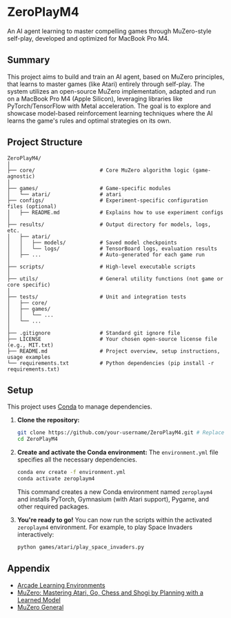 # ZeroPlayM4
An AI agent learning to master compelling games through MuZero-style self-play, developed and optimized for MacBook Pro M4.

## Summary

This project aims to build and train an AI agent, based on MuZero principles, that learns to master games (like Atari) entirely through self-play. The system utilizes an open-source MuZero implementation, adapted and run on a MacBook Pro M4 (Apple Silicon), leveraging libraries like PyTorch/TensorFlow with Metal acceleration. The goal is to explore and showcase model-based reinforcement learning techniques where the AI learns the game's rules and optimal strategies on its own.

## Project Structure 

```
ZeroPlayM4/
│
├── core/                     # Core MuZero algorithm logic (game-agnostic)
│
├── games/                    # Game-specific modules
│   └── atari/                # atari 
├── configs/                  # Experiment-specific configuration files (optional)
│   ├── README.md             # Explains how to use experiment configs
│
├── results/                  # Output directory for models, logs, etc.
│   ├── atari/
│   │   ├── models/           # Saved model checkpoints
│   │   └── logs/             # TensorBoard logs, evaluation results
│   ├── ...                   # Auto-generated for each game run
│
├── scripts/                  # High-level executable scripts
│
├── utils/                    # General utility functions (not game or core specific)
│
├── tests/                    # Unit and integration tests
│   ├── core/
│   ├── games/
│   │   └── ...
│   └── ...
│
├── .gitignore                # Standard git ignore file
├── LICENSE                   # Your chosen open-source license file (e.g., MIT.txt)
├── README.md                 # Project overview, setup instructions, usage examples
└── requirements.txt          # Python dependencies (pip install -r requirements.txt)
```

## Setup

This project uses [Conda](https://docs.conda.io/en/latest/miniconda.html) to manage dependencies.

1.  **Clone the repository:**
    ```bash
    git clone https://github.com/your-username/ZeroPlayM4.git # Replace with your repo URL if different
    cd ZeroPlayM4
    ```

2.  **Create and activate the Conda environment:**
    The `environment.yml` file specifies all the necessary dependencies.
    ```bash
    conda env create -f environment.yml
    conda activate zeroplaym4
    ```
    This command creates a new Conda environment named `zeroplaym4` and installs PyTorch, Gymnasium (with Atari support), Pygame, and other required packages.

3.  **You're ready to go!** You can now run the scripts within the activated `zeroplaym4` environment. For example, to play Space Invaders interactively:
    ```bash
    python games/atari/play_space_invaders.py
    ```



## Appendix

* [Arcade Learning Environments](https://ale.farama.org/) 
* [MuZero: Mastering Atari, Go, Chess and Shogi by Planning with a Learned Model](https://www.youtube.com/watch?v=We20YSAJZSE)
* [MuZero General](https://github.com/werner-duvaud/muzero-general)
